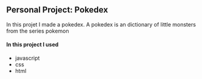 ## Personal Project: Pokedex
In this projet I made a pokedex. A pokedex is an dictionary of little monsters from the series pokemon

#### In this project I used
* javascript
* css
* html
